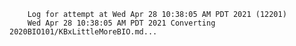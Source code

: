         Log for attempt at Wed Apr 28 10:38:05 AM PDT 2021 (12201)
        Wed Apr 28 10:38:05 AM PDT 2021 Converting 2020BIO101/KBxLittleMoreBIO.md...
